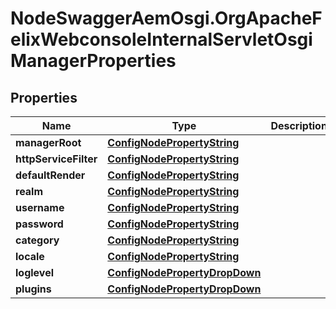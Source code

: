 # NodeSwaggerAemOsgi.OrgApacheFelixWebconsoleInternalServletOsgiManagerProperties

## Properties

Name | Type | Description | Notes
------------ | ------------- | ------------- | -------------
**managerRoot** | [**ConfigNodePropertyString**](ConfigNodePropertyString.md) |  | [optional] 
**httpServiceFilter** | [**ConfigNodePropertyString**](ConfigNodePropertyString.md) |  | [optional] 
**defaultRender** | [**ConfigNodePropertyString**](ConfigNodePropertyString.md) |  | [optional] 
**realm** | [**ConfigNodePropertyString**](ConfigNodePropertyString.md) |  | [optional] 
**username** | [**ConfigNodePropertyString**](ConfigNodePropertyString.md) |  | [optional] 
**password** | [**ConfigNodePropertyString**](ConfigNodePropertyString.md) |  | [optional] 
**category** | [**ConfigNodePropertyString**](ConfigNodePropertyString.md) |  | [optional] 
**locale** | [**ConfigNodePropertyString**](ConfigNodePropertyString.md) |  | [optional] 
**loglevel** | [**ConfigNodePropertyDropDown**](ConfigNodePropertyDropDown.md) |  | [optional] 
**plugins** | [**ConfigNodePropertyDropDown**](ConfigNodePropertyDropDown.md) |  | [optional] 


